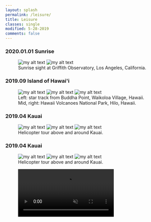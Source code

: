 ```yaml
---
layout: splash
permalink: /leisure/
title: Leisure
classes: single
modified: 5-28-2019
comments: false
---
```


### 2020.01.01 Sunrise
<figure class="half">
  <img src="../assets/images/IMG_0503_signed.jpg" alt="my alt text"/>
  <img src="../assets/images/IMG_0517_signed.jpg" alt="my alt text"/>
  <figcaption>Sunrise sight at Griffith Observatory, Los Angeles, California.</figcaption>
</figure>

### 2019.09 Island of Hawai'i
<figure class="third">
  <img src="../assets/images/IMG_4830_signed.jpg" alt="my alt text"/>
  <img src="../assets/images/IMG_4573_signed.jpg" alt="my alt text"/>
  <img src="../assets/images/IMG_7744_signed.jpg" alt="my alt text"/>
  <figcaption>Left: star track from Buddha Point, Waikoloa Village, Hawaii. Mid, right: Hawaii Volcanoes National Park, Hilo, Hawaii.</figcaption>
</figure>


### 2019.04 Kauai
<figure class="third">
  <img src="../assets/images/IMG_2847_signed.jpg" alt="my alt text"/>
  <img src="../assets/images/IMG_2848_signed.jpg" alt="my alt text"/>
  <img src="../assets/images/IMG_2850_signed.jpg" alt="my alt text"/>
  <figcaption>Helicopter tour above and around Kauai.</figcaption>
</figure>


### 2019.04 Kauai
<figure class="third">
  <img src="../assets/images/IMG_2847_signed.jpg" alt="my alt text"/>
  <img src="../assets/images/IMG_2848_signed.jpg" alt="my alt text"/>
  <img src="../assets/images/IMG_2850_signed.jpg" alt="my alt text"/>
  <figcaption>Helicopter tour above and around Kauai.</figcaption>
</figure>

<figure class="video_container">
  <video oncontextmenu="return false;" controls autoplay controlsList="nodownload" muted>
    <source src="../assets/images/IMG_2696.mp4" type="video/mp4">
  </video>
</figure>

<!-- ### 2019.09 O‘ahu -->



<!-- ### 2019.09 Kauai  -->
